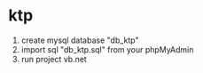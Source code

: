 # ktp
1. create mysql database "db_ktp"
2. import sql "db_ktp.sql" from your phpMyAdmin
3. run project vb.net
